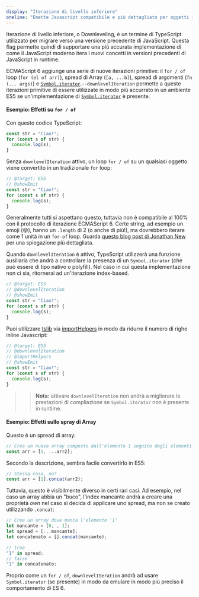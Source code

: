 ```yaml
---
display: "Iterazione di livello inferiore"
oneline: "Emette Javascript compatibile e più dettagliato per oggetti iterativi"
---
```


Iterazione di livello inferiore, o Downleveling, è un termine di TypeScript utilizzato per migrare verso una versione precedente di JavaScript. Questa flag permette quindi di supportare una più accurata implementazione di come il JavaScript moderno itera i nuovi concetti in versioni precedenti di JavaScript in runtime.   

ECMAScript 6 aggiunge una serie di nuove iterazioni primitive: il `for / of` loop (`for (el of arr)`), spread di Array (`[a, ...b]`), spread di argomenti (`fn (... args)`) e [`Symbol.iterator`](https://medium.com/trainingcenter/iterators-em-javascript-880adef14495).`--downlevelIteration` permette a queste iterazioni primitive di essere utilizzate in modo più accurrato in un ambiente ES5 se un'implementazione di [`Symbol.iterator`](https://medium.com/trainingcenter/iterators-em-javascript-880adef14495) è presente.

#### Esempio: Effetti su `for / of`    

Con questo codice TypeScript:

```js
const str = "Ciao!";
for (const s of str) {
  console.log(s);
}
```

Senza `downlevelIteration` attivo, un loop `for / of` su un qualsiasi oggetto viene convertito in un tradizionale `for` loop:

```ts twoslash
// @target: ES5
// @showEmit
const str = "Ciao!";
for (const s of str) {
  console.log(s);
}
```

Generalmente tutti si aspettano questo, tuttavia non è compatibile al 100% con il protocollo di iterazione ECMAScript 6. Certe string, ad esempio un emoji (😜), hanno un `.length` di 2 (o anche di più!), ma dovrebbero iterare come 1 unità in un `for-of` loop. Guarda [questo blog post di Jonathan New](https://blog.jonnew.com/posts/poo-dot-length-equals-two) per una spiegazione più dettagliata.

Quando `downlevelIteration` è attivo, TypeScript utilizzerà una funzione ausiliaria che andrà a controllare la presenza di un `Symbol.iterator` (che può essere di tipo nativo o polyfill). Nel caso in cui questa implementazione non ci sia, ritornerai ad un'iterazione index-based.  

```ts twoslash
// @target: ES5
// @downlevelIteration
// @showEmit
const str = "Ciao!";
for (const s of str) {
  console.log(s);
}
```

Puoi utilizzare [tslib](https://www.npmjs.com/package/tslib) via [importHelpers](#importHelpers) in modo da ridurre il numero di righe inline Javascript:

```ts twoslash
// @target: ES5
// @downlevelIteration
// @importHelpers
// @showEmit
const str = "Ciao!";
for (const s of str) {
  console.log(s);
}
```

> > **Nota:** attivare `downlevelIteration` non andrà a migliorare le prestazioni di compliazione se `Symbol.iterator` non è presente in runtime.

#### Esempio: Effetti sullo spray di Array

Questo è un spread di array:

```js
// Crea un nuovo array composto dall'elemento 1 seguito dagli elementi di arr2
const arr = [1, ...arr2];
```

Secondo la descrizione, sembra facile convertirlo in ES5:

```js
// Stessa cosa, no?
const arr = [1].concat(arr2);
```

Tuttavia, questo è visibilmente diverso in certi rari casi. Ad esempio, nel caso un array abbia un "buco", l'index mancante andrà a creare una proprietà *own* nel caso si decida di applicare uno spread, ma non se creato utilizzando `.concat`:

```js
// Crea un array dove manca l'elemento '1'
let mancante = [0, , 1];
let spread = [...mancante];
let concatenato = [].concat(mancante);

// true
"1" in spread;
// false
"1" in concatenato;
```

Proprio come un `for / of`, `downlevelIteration` andrà ad usare `Symbol.iterator` (se presente) in modo da emulare in modo più preciso il comportamento di ES 6.
